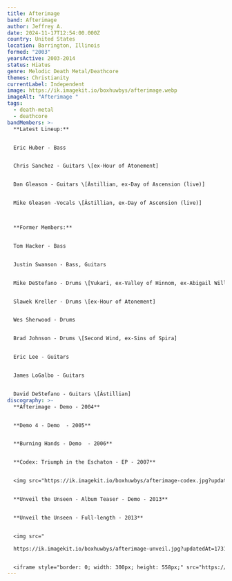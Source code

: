 ```yaml
---
title: Afterimage
band: Afterimage
author: Jeffrey A.
date: 2024-11-17T12:54:00.000Z
country: United States
location: Barrington, Illinois
formed: "2003"
yearsActive: 2003-2014
status: Hiatus
genre: Melodic Death Metal/Deathcore
themes: Christianity
currentLabel: Independent
image: https://ik.imagekit.io/boxhuwbys/afterimage.webp
imageAlt: "Afterimage "
tags:
  - death-metal
  - deathcore
bandMembers: >-
  **Latest Lineup:**


  Eric Huber - Bass 


  Chris Sanchez - Guitars \[ex-Hour of Atonement]	


  Dan Gleason -	Guitars \[Âstillian, ex-Day of Ascension (live)] 


  Mike Gleason -Vocals \[Âstillian, ex-Day of Ascension (live)]



  **Former Members:**


  Tom Hacker - Bass  


  Justin Swanson - Bass, Guitars  


  Mike DeStefano - Drums \[Vukari, ex-Valley of Hinnom, ex-Abigail Williams (live), ex-Wolvhammer (live)]  


  Slawek Kreller - Drums \[ex-Hour of Atonement]  


  Wes Sherwood - Drums  


  Brad Johnson - Drums \[Second Wind, ex-Sins of Spira]  


  Eric Lee - Guitars  


  James LoGalbo - Guitars  


  David DeStefano - Guitars \[Âstillian]
discography: >-
  **Afterimage - Demo - 2004** 


  **Demo 4 - Demo  - 2005** 


  **Burning Hands - Demo  - 2006** 


  **Codex: Triumph in the Eschaton - EP - 2007** 


  <img src="https://ik.imagekit.io/boxhuwbys/afterimage-codex.jpg?updatedAt=1731901409554" alt="Afterimage - Codex: Triumph in the Eschaton - EP cover" style="width:300px; height:auto;">


  **Unveil the Unseen - Album Teaser - Demo - 2013** 


  **Unveil the Unseen - Full-length - 2013**


  <img src="

  https://ik.imagekit.io/boxhuwbys/afterimage-unveil.jpg?updatedAt=1731901770098" alt="Afterimage Unveil the Unseen - Full-length cover" style="width:300px; height:auto;">


  <iframe style="border: 0; width: 300px; height: 558px;" src="https://bandcamp.com/EmbeddedPlayer/album=2209508921/size=large/bgcol=333333/linkcol=0f91ff/transparent=true/" seamless><a href="https://afterimagemetal.bandcamp.com/album/unveil-the-unseen-album-teaser">Unveil The Unseen - Album Teaser by Afterimage</a></iframe>
---
```

